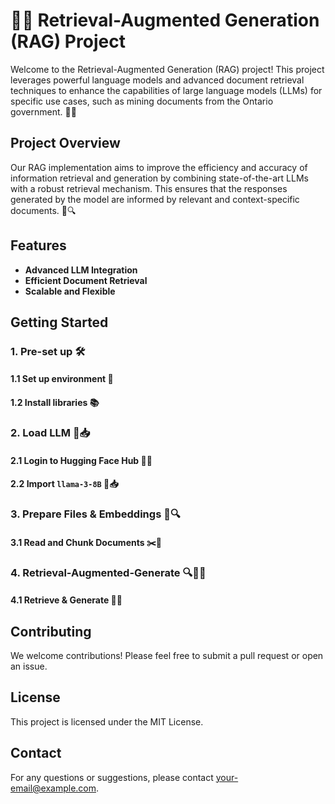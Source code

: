 # 🧠💡 Retrieval-Augmented Generation (RAG) Project

Welcome to the Retrieval-Augmented Generation (RAG) project! This project leverages powerful language models and advanced document retrieval techniques to enhance the capabilities of large language models (LLMs) for specific use cases, such as mining documents from the Ontario government. 🚀📄

## Project Overview

Our RAG implementation aims to improve the efficiency and accuracy of information retrieval and generation by combining state-of-the-art LLMs with a robust retrieval mechanism. This ensures that the responses generated by the model are informed by relevant and context-specific documents. 🤖🔍

## Features

- **Advanced LLM Integration**
- **Efficient Document Retrieval**
- **Scalable and Flexible**

## Getting Started

### 1. Pre-set up 🛠️

#### 1.1 Set up environment 🌿

#### 1.2 Install libraries 📚

### 2. Load LLM 🤖📥

#### 2.1 Login to Hugging Face Hub 🤗🔑

#### 2.2 Import `llama-3-8B` 🦙📥

### 3. Prepare Files & Embeddings 📄🔍

#### 3.1 Read and Chunk Documents ✂️📄

### 4. Retrieval-Augmented-Generate 🔍🧠💡

#### 4.1 Retrieve & Generate 🔎🤖

## Contributing

We welcome contributions! Please feel free to submit a pull request or open an issue.

## License

This project is licensed under the MIT License.

## Contact

For any questions or suggestions, please contact [your-email@example.com](mailto:your-email@example.com).
